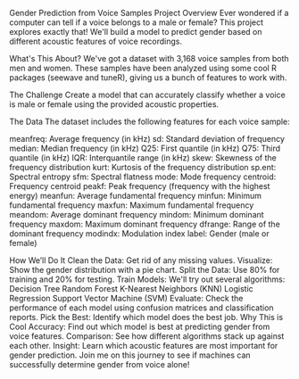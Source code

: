 Gender Prediction from Voice Samples
Project Overview
Ever wondered if a computer can tell if a voice belongs to a male or female? This project explores exactly that! We'll build a model to predict gender based on different acoustic features of voice recordings.

What's This About?
We've got a dataset with 3,168 voice samples from both men and women. These samples have been analyzed using some cool R packages (seewave and tuneR), giving us a bunch of features to work with.

The Challenge
Create a model that can accurately classify whether a voice is male or female using the provided acoustic properties.

The Data
The dataset includes the following features for each voice sample:

meanfreq: Average frequency (in kHz)
sd: Standard deviation of frequency
median: Median frequency (in kHz)
Q25: First quantile (in kHz)
Q75: Third quantile (in kHz)
IQR: Interquantile range (in kHz)
skew: Skewness of the frequency distribution
kurt: Kurtosis of the frequency distribution
sp.ent: Spectral entropy
sfm: Spectral flatness
mode: Mode frequency
centroid: Frequency centroid
peakf: Peak frequency (frequency with the highest energy)
meanfun: Average fundamental frequency
minfun: Minimum fundamental frequency
maxfun: Maximum fundamental frequency
meandom: Average dominant frequency
mindom: Minimum dominant frequency
maxdom: Maximum dominant frequency
dfrange: Range of the dominant frequency
modindx: Modulation index
label: Gender (male or female)

How We’ll Do It
Clean the Data: Get rid of any missing values.
Visualize: Show the gender distribution with a pie chart.
Split the Data: Use 80% for training and 20% for testing.
Train Models: We'll try out several algorithms:
Decision Tree
Random Forest
K-Nearest Neighbors (KNN)
Logistic Regression
Support Vector Machine (SVM)
Evaluate: Check the performance of each model using confusion matrices and classification reports.
Pick the Best: Identify which model does the best job.
Why This is Cool
Accuracy: Find out which model is best at predicting gender from voice features.
Comparison: See how different algorithms stack up against each other.
Insight: Learn which acoustic features are most important for gender prediction.
Join me on this journey to see if machines can successfully determine gender from voice alone!
